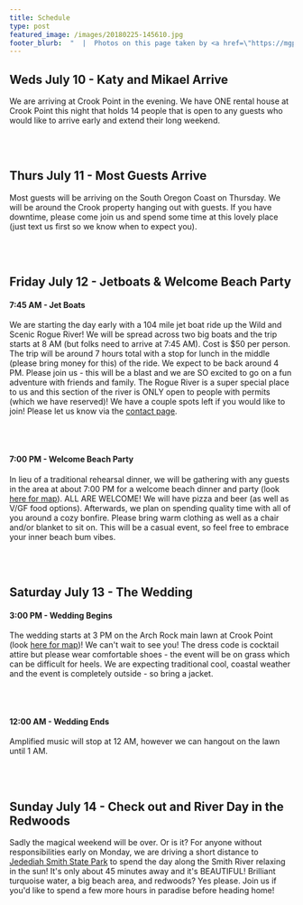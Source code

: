 ```yaml
---
title: Schedule
type: post
featured_image: /images/20180225-145610.jpg
footer_blurb:  "  |  Photos on this page taken by <a href=\"https://mgpulido.co\" target=\"_blank\">Marcela Garcia Pulido</a>"
---
```

<section class="section-reservation bg1-pattern p-t-100 p-b-113">
    <div class="container">
        <div class="row">
            <div class="col-lg-12 p-b-30">
                <div class="t-center">
                    <h2 class="tit2 t-center m-b-35 m-t-2">
                        Weds July 10 - Katy and Mikael Arrive
                    </h2>
                    <p class="txt9">We are arriving at Crook Point in the evening. We have ONE rental house at Crook Point this night that holds 14 people that is open to any guests who would like to arrive early and extend their long weekend.</p><br /><br />
                    <h2 class="tit2 t-center m-b-35 m-t-2">
                        Thurs July 11 - Most Guests Arrive
                    </h2>
                    <p class="txt9">Most guests will be arriving on the South Oregon Coast on Thursday. We will be around the Crook property hanging out with guests. If you have downtime, please come join us and spend some time at this lovely place (just text us first so we know when to expect you).</p><br /><br />
                    <h2 class="tit2 t-center m-b-35 m-t-2">
                        Friday July 12 - Jetboats & Welcome Beach Party
                    </h2>
                    <h4>7:45 AM - Jet Boats</h4>
                    <p class="txt9">We are starting the day early with a 104 mile jet boat ride up the Wild and Scenic Rogue River! We will be spread across two big boats and the trip starts at 8 AM (but folks need to arrive at  7:45 AM). Cost is $50 per person. The trip will be around 7 hours total with a stop for lunch in the middle (please bring money for this) of the ride. We expect to be back around 4 PM. Please join us - this will be a blast and we are SO excited to go on a fun adventure with friends and family. The Rogue River is a super special place to us and this section of the river is ONLY open to people with permits (which we have reserved)! We have a couple spots left if you would like to join! Please let us know via the <a style="text-decoration:underline;" href="/contact/">contact page</a>.</p><br><br>
                    <h4>7:00 PM - Welcome Beach Party</h4>
                    <p class="txt9">In lieu of a traditional rehearsal dinner, we will be gathering with any guests in the area at about 7:00 PM for a welcome beach dinner and party (look <a style="text-decoration: underline;" href="/directions#venuemap">here for map</a>). ALL ARE WELCOME! We will have pizza and beer (as well as V/GF food options). Afterwards, we plan on spending quality time with all of you around a cozy bonfire. Please bring warm clothing as well as a chair and/or blanket to sit on. This will be a casual event, so feel free to embrace your inner beach bum vibes.</p><br /><br />
                    <h2 class="tit2 t-center m-b-35 m-t-2">
                        Saturday July 13 - The Wedding
                    </h2>
                    <h4>3:00 PM - Wedding Begins </h4>
                    <p class="txt9">The wedding starts at 3 PM on the Arch Rock main lawn at Crook Point  (look <a style="text-decoration: underline;" href="/directions#venuemap">here for map</a>)! We can't wait to see you! The dress code is cocktail attire but please wear comfortable shoes - the event will be on grass which can be difficult for heels. We are expecting traditional cool, coastal weather and the event is completely outside - so bring a jacket.</p><br /><br />
                    <h4>12:00 AM - Wedding Ends </h4>
                    <p class="txt9">Amplified music will stop at 12 AM, however we can hangout on the lawn until 1 AM.</p>
                    <br />
                    <br />
                    <h2 class="tit2 t-center m-b-35 m-t-2">
                        Sunday July 14 - Check out and River Day in the Redwoods
                    </h2>
                    <p class="txt9">Sadly the magical weekend will be over. Or is it? For anyone without responsibilities early on Monday, we are driving a short distance to <a style="text-decoration:underline;" href="https://www.parks.ca.gov/?page_id=413">Jedediah Smith State Park</a> to spend the day along the Smith River relaxing in the sun! It's only about 45 minutes away and it's BEAUTIFUL! Brilliant turquoise water, a big beach area, and redwoods? Yes please. Join us if you'd like to spend a few more hours in paradise before heading home!</p>
                </div>
            </div>
        </div>
    </div>
</section>